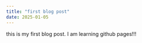 ```yaml
---
title: "first blog post"
date: 2025-01-05
---
```

this is my first blog post. I am learning github pages!!!
